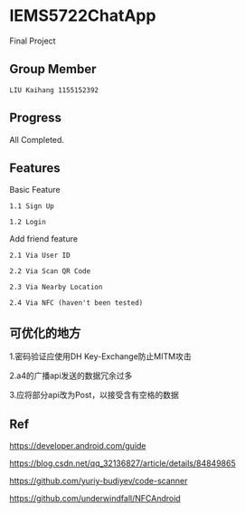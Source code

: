 # IEMS5722ChatApp
Final Project
## Group Member
	LIU Kaihang 1155152392
## Progress
All Completed.
## Features

Basic Feature

    1.1 Sign Up

    1.2 Login
  
Add friend feature

    2.1 Via User ID

    2.2 Via Scan QR Code
  
	2.3 Via Nearby Location

	2.4 Via NFC (haven't been tested)
## 可优化的地方

1.密码验证应使用DH Key-Exchange防止MITM攻击

2.a4的广播api发送的数据冗余过多

3.应将部分api改为Post，以接受含有空格的数据
## Ref

https://developer.android.com/guide

https://blog.csdn.net/qq_32136827/article/details/84849865

https://github.com/yuriy-budiyev/code-scanner

https://github.com/underwindfall/NFCAndroid

